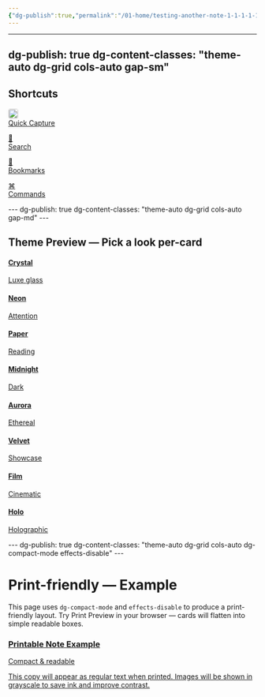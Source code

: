 ```yaml
---
{"dg-publish":true,"permalink":"/01-home/testing-another-note-1-1-1-1-1-1/","noteIcon":"","created":"2025-09-22T17:00:13.875+02:00","updated":"2025-09-22T17:02:02.139+02:00"}
---
```


---
dg-publish: true
dg-content-classes: "theme-auto dg-grid cols-auto gap-sm"
---

<h2 class="dg-title">Shortcuts</h2>

<div class="dg-grid cols-auto">
  <a class="dg-card dg-link card-compact card-theme-minimal" href="/capture"><div class="compact-icon"><img src="/img/MALOGO/Fullflavor.png" style="width:20px;height:20px;border-radius:4px"></div><div class="compact-text">Quick Capture</div></a>

  <a class="dg-card dg-link card-compact card-theme-mono" href="/search"><div class="compact-icon">🔎</div><div class="compact-text">Search</div></a>

  <a class="dg-card dg-link card-compact card-theme-paper" href="/bookmarks"><div class="compact-icon">🔖</div><div class="compact-text">Bookmarks</div></a>

  <a class="dg-card dg-link card-compact card-theme-terminal" href="/terminal"><div class="compact-icon">⌘</div><div class="compact-text">Commands</div></a>
</div>
---
dg-publish: true
dg-content-classes: "theme-auto dg-grid cols-auto gap-md"
---

<h2 class="dg-title">Theme Preview — Pick a look per-card</h2>

<div class="dg-grid cols-auto">
  <a class="dg-card dg-link dg-card--md card-theme-crystal" href="#"><div class="dg-content"><h4 class="dg-title">Crystal</h4><div class="dg-sub">Luxe glass</div></div></a>

  <a class="dg-card dg-link dg-card--md card-theme-neon card-theme-strong effect-shimmer" href="#"><div class="dg-content"><h4 class="dg-title">Neon</h4><div class="dg-sub">Attention</div></div></a>

  <a class="dg-card dg-link dg-card--md card-theme-paper" href="#"><div class="dg-content"><h4 class="dg-title">Paper</h4><div class="dg-sub">Reading</div></div></a>

  <a class="dg-card dg-link dg-card--md card-theme-midnight" href="#"><div class="dg-content"><h4 class="dg-title">Midnight</h4><div class="dg-sub">Dark</div></div></a>

  <a class="dg-card dg-link dg-card--md card-theme-aurora" href="#"><div class="dg-content"><h4 class="dg-title">Aurora</h4><div class="dg-sub">Ethereal</div></div></a>

  <a class="dg-card dg-link dg-card--md card-theme-velvet effect-glow" href="#"><div class="dg-content"><h4 class="dg-title">Velvet</h4><div class="dg-sub">Showcase</div></div></a>

  <a class="dg-card dg-link dg-card--md card-theme-film" href="#"><div class="dg-content"><h4 class="dg-title">Film</h4><div class="dg-sub">Cinematic</div></div></a>

  <a class="dg-card dg-link dg-card--md card-theme-holo" href="#"><div class="dg-content"><h4 class="dg-title">Holo</h4><div class="dg-sub">Holographic</div></div></a>
</div>
---
dg-publish: true
dg-content-classes: "theme-auto dg-grid cols-auto dg-compact-mode effects-disable"
---

# Print-friendly — Example

This page uses `dg-compact-mode` and `effects-disable` to produce a print-friendly layout. Try Print Preview in your browser — cards will flatten into simple readable boxes.

<a class="dg-card card-note" href="/notes/print-sample">
  <div class="dg-content">
    <h3 class="dg-title">Printable Note Example</h3>
    <div class="dg-sub">Compact & readable</div>
    <p class="dg-excerpt">This copy will appear as regular text when printed. Images will be shown in grayscale to save ink and improve contrast.</p>
  </div>
</a>
